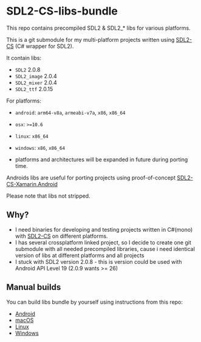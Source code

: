 # SDL2-CS-libs-bundle

This repo contains precompiled SDL2 & SDL2_* libs for various platforms. 

This is a git submodule for my multi-platform projects written using [SDL2-CS](https://github.com/flibitijibibo/SDL2-CS/) (C# wrapper for SDL2).


It contain libs:
* `SDL2` 2.0.8
* `SDL2_image` 2.0.4
* `SDL2_mixer` 2.0.4
* `SDL2_ttf` 2.0.15

For platforms:
* `android`: `arm64-v8a`, `armeabi-v7a`, `x86`, `x86_64`
* `osx`: `>=10.6`
* `linux`: `x86_64`
* `windows`: `x86`, `x86_64`

* platforms and architectures will be expanded in future during porting time.

Androids libs are useful for porting projects using proof-of-concept [SDL2-CS-Xamarin.Android](https://github.com/ru-ace/SDL2-CS-Xamarin.Android)

Please note that libs not stripped.

## Why?

* I need binaries for developing and testing projects written in C#(mono) with [SDL2-CS](https://github.com/flibitijibibo/SDL2-CS/) on different platforms.
* I has several crossplatform linked project, so I decide to create one git submodule with all needed precompiled libraries, cause i need identical version of libs at different platforms and all projects
* I stuck with SDL2 version 2.0.8 - this is version could be used with Android API Level 19 (2.0.9 wants >= 26) 

## Manual builds

You can build libs bundle by yourself using instructions from this repo:
* [Android](./BUILD.android.md)
* [macOS](./BUILD.osx.md)
* [Linux](./BUILD.linux.md)
* [Windows](./BUILD.windows.md)
